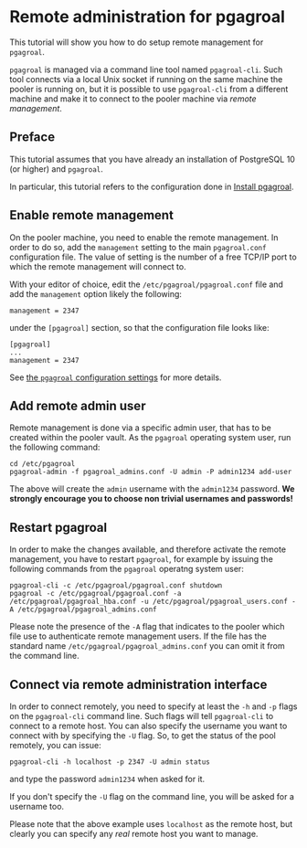 # Remote administration for pgagroal

This tutorial will show you how to do setup remote management for `pgagroal`.

`pgagroal` is managed via a command line tool named `pgagroal-cli`. Such tool
connects via a local Unix socket if running on the same machine the pooler is
running on, but it is possible to use `pgagroal-cli` from a different machine
and make it to connect to the pooler machine via *remote management*.

## Preface

This tutorial assumes that you have already an installation of PostgreSQL 10 (or higher) and `pgagroal`.

In particular, this tutorial refers to the configuration done in [Install pgagroal](https://github.com/pgagroal/pgagroal/blob/master/doc/tutorial/01_install.md).


## Enable remote management

On the pooler machine, you need to enable the remote management. In order to do so,
add the `management` setting to the main `pgagroal.conf` configuration file.
The value of setting is the number of a free TCP/IP port to which the remote
management will connect to.

With your editor of choice, edit the `/etc/pgagroal/pgagroal.conf` file and add the
`management` option likely the following:

```
management = 2347
```

under the `[pgagroal]` section, so that the configuration file looks like:

```
[pgagroal]
...
management = 2347
```

See [the `pgagroal` configuration settings](https://github.com/agroal/pgagroal/blob/master/doc/CONFIGURATION.md#pgagroal) for more details.

## Add remote admin user

Remote management is done via a specific admin user, that has to be created within the pooler vault.
As the `pgagroal` operating system user, run the following command:

```
cd /etc/pgagroal
pgagroal-admin -f pgagroal_admins.conf -U admin -P admin1234 add-user
```

The above will create the `admin` username with the `admin1234` password.
**We strongly encourage you to choose non trivial usernames and passwords!**


## Restart pgagroal

In order to make the changes available, and therefore activate the remote management, you have to restart `pgagroal`, for example by issuing the following commands from the `pgagroal` operatng system user:

```
pgagroal-cli -c /etc/pgagroal/pgagroal.conf shutdown
pgagroal -c /etc/pgagroal/pgagroal.conf -a /etc/pgagroal/pgagroal_hba.conf -u /etc/pgagroal/pgagroal_users.conf -A /etc/pgagroal/pgagroal_admins.conf
```

Please note the presence of the `-A` flag that indicates to the pooler which file use to authenticate remote management users.
If the file has the standard name `/etc/pgagroal/pgagroal_admins.conf` you can omit it from the command line.

## Connect via remote administration interface

In order to connect remotely, you need to specify at least the `-h` and `-p` flags on the `pgagroal-cli` command line. Such flags will tell `pgagroal-cli` to connect to a remote host. You can also specify the username you want to connect with by specifying the `-U` flag.
So, to get the status of the pool remotely, you can issue:

```
pgagroal-cli -h localhost -p 2347 -U admin status
```

and type the password `admin1234` when asked for it.

If you don't specify the `-U` flag on the command line, you will be asked for a username too.

Please note that the above example uses `localhost` as the remote host, but clearly you can specify any *real* remote host you want to manage.
